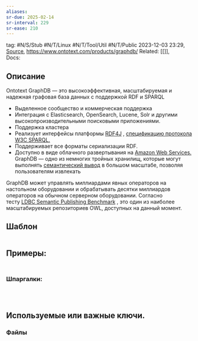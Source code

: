 ```yaml
---
aliases:
sr-due: 2025-02-14
sr-interval: 229
sr-ease: 210
---
```

tag: #N/S/Stub #N/T/Linux #N/T/Tool/Util #N/T/Public 
2023-12-03 23:29, [Source](),   https://www.ontotext.com/products/graphdb/
Related: [[]],  
Docs:  

## Описание
Ontotext GraphDB — это высокоэффективная, масштабируемая и надежная графовая база данных с поддержкой RDF и SPARQL
- Выделенное сообщество и коммерческая поддержка
- Интеграция с Elasticsearch, OpenSearch, Lucene, Solr и другими высокопроизводительными поисковыми приложениями.
- Поддержка кластера
- Реализует интерфейсы платформы [RDF4J](http://rdf4j.org/about/) , [спецификацию протокола W3C SPARQL.](https://www.w3.org/TR/sparql11-overview/)
- Поддерживает все форматы сериализации RDF.
- Доступно в виде облачного развертывания на [Amazon Web Services.](https://graphdb.ontotext.com/documentation/10.4/cloud-deployment.html)
GraphDB — одно из немногих тройных хранилищ, которые могут выполнять [семантический вывод](https://graphdb.ontotext.com/documentation/10.4/introduction-to-semantic-web.html#introduction-to-semantic-web-reasoning-strategies) в большом масштабе, позволяя пользователям извлекать

GraphDB может управлять миллиардами явных операторов на настольном оборудовании и обрабатывать десятки миллиардов операторов на обычном серверном оборудовании. Согласно тесту [LDBC Semantic Publishing Benchmark](http://ldbcouncil.org/developer/spb) , это один из наиболее масштабируемых репозиториев OWL, доступных на данный момент.
## Шаблон 
```bash

```
## Примеры: 
##### 
```bash

```
### Шпаргалки:
#####  
```bash

```
#####  
```bash

```
## Используемые или важные ключи.
### Файлы  
